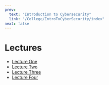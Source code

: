 ```yaml
---
prev:
  text: "Introduction to Cybersecurity"
  link: "/College/IntroToCyberSecurity/index"
next: false
---
```


# Lectures

- [Lecture One](LectureOne.md)
- [Lecture Two](LectureTwo.md)
- [Lecture Three](LectureThree.md)
- [Lecture Four](LectureFour.md)
